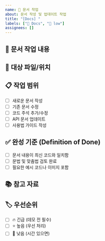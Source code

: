 ```yaml
---
name: 📝 문서 작업
about: 문서 작성 및 업데이트 작업
title: "[Docs] "
labels: ["📑 Docs", "🐢 low"]
assignees: []
---
```


## 📝 문서 작업 내용
<!-- 어떤 문서를 작성하거나 수정할 것인지 간단한 설명 -->

## 📂 대상 파일/위치
<!-- README.md, API 문서, 주석 등 구체적인 파일명이나 위치 -->

## 📋 작업 범위
- [ ] 새로운 문서 작성
- [ ] 기존 문서 수정
- [ ] 코드 주석 추가/수정
- [ ] API 문서 업데이트
- [ ] 사용법 가이드 작성

## ✅ 완성 기준 (Definition of Done)
- [ ] 문서 내용이 최신 코드와 일치함
- [ ] 문법 및 맞춤법 검토 완료
- [ ] 필요한 예시 코드나 이미지 포함

## 📚 참고 자료
<!-- 참고할 기존 문서, 스타일 가이드, 예시 등 -->

## 🏷️ 우선순위
- [ ] 🔥 긴급 (데모 전 필수)
- [ ] ⭐ 높음 (우선 처리)  
- [ ] 🐢 낮음 (시간 있으면)
